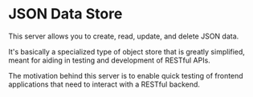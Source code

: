 # JSON Data Store

This server allows you to create, read, update, and delete JSON data.

It's basically a specialized type of object store that is greatly simplified,
meant for aiding in testing and development of RESTful APIs.

The motivation behind this server is to enable quick testing of frontend
applications that need to interact with a RESTful backend.
